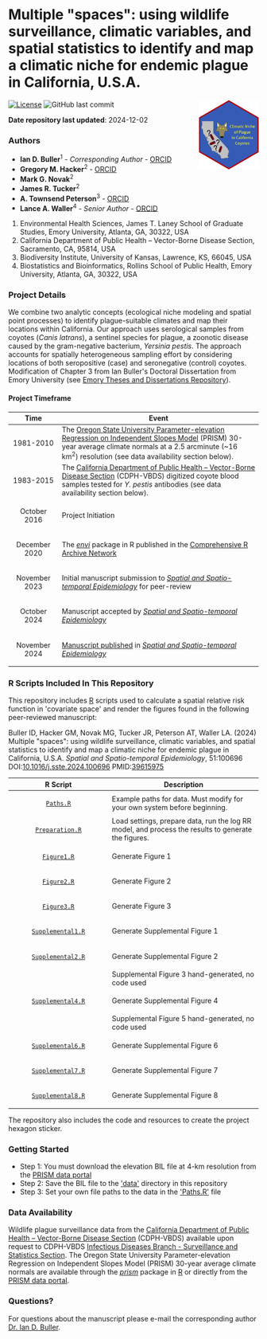 # Multiple "spaces": using wildlife surveillance, climatic variables, and spatial statistics to identify and map a climatic niche for endemic plague in California, U.S.A.
<img src='hex/hex.png' width='120' align='right' />

[![License](https://img.shields.io/badge/License-Apache_2.0-blue.svg)](https://opensource.org/license/apache-2-0)
![GitHub last commit](https://img.shields.io/github/last-commit/idblr/Plague_Coyote_Climate)

**Date repository last updated**: 2024-12-02

### Authors

* **Ian D. Buller**<sup>1</sup> - *Corresponding Author* - [ORCID](https://orcid.org/0000-0001-9477-8582)
* **Gregory M. Hacker**<sup>2</sup> - [ORCID](https://orcid.org/0000-0001-8925-643X)
* **Mark G. Novak**<sup>2</sup>
* **James R. Tucker**<sup>2</sup>
* **A. Townsend Peterson**<sup>3</sup> - [ORCID](https://orcid.org/0000-0003-0243-2379)
* **Lance A. Waller**<sup>4</sup> - *Senior Author* - [ORCID](https://orcid.org/0000-0001-5002-8886)

1.	Environmental Health Sciences, James T. Laney School of Graduate Studies, Emory University, Atlanta, GA, 30322, USA
2.  California Department of Public Health – Vector-Borne Disease Section, Sacramento, CA, 95814, USA
3.  Biodiversity Institute, University of Kansas, Lawrence, KS, 66045, USA
4.  Biostatistics and Bioinformatics, Rollins School of Public Health, Emory University, Atlanta, GA, 30322, USA

### Project Details

We combine two analytic concepts (ecological niche modeling and spatial point processes) to identify plague-suitable climates and map their locations within California. Our approach uses serological samples from coyotes (*Canis latrans*), a sentinel species for plague, a zoonotic disease caused by the gram-negative bacterium, *Yersinia pestis*. The approach accounts for spatially heterogeneous sampling effort by considering locations of both seropositive (case) and seronegative (control) coyotes. Modification of Chapter 3 from Ian Buller's Doctoral Dissertation from Emory University (see [Emory Theses and Dissertations Repository](https://etd.library.emory.edu/concern/etds/kh04dq776?locale=en)).

#### Project Timeframe

<table>
<colgroup>
<col width='20%' />
<col width='80%' />
</colgroup>
<thead>
<tr class='header'>
<th>Time</th>
<th>Event</th>
</tr>
</thead>
<tbody>
<tr>
<td><p align='center'>1981-2010</p></td>
<td>The <a href='http://prism.oregonstate.edu/'>Oregon State University Parameter-elevation Regression on Independent Slopes Model</a> (PRISM) 30-year average climate normals at a 2.5 arcminute (~16 km<sup>2</sup>) resolution (see data availability section below).</td>
</tr>
<tr>
<td><p align='center'>1983-2015</p></td>
<td>The <a href='https://www.cdph.ca.gov/Programs/CID/DCDC/Pages/VBDS.aspx'>California Department of Public Health – Vector-Borne Disease Section</a> (CDPH-VBDS) digitized coyote blood samples tested for <i>Y. pestis</i> antibodies (see data availability section below).</td>
</tr>
<tr>
<td><p align='center'>October 2016</p></td>
<td>Project Initiation</td>
</tr>
<tr>
<td><p align='center'>December 2020</p></td>
<td>The <a href='https://cran.r-project.org/package=envi'><i>envi</i></a> package in R published in the <a href='https://cran.r-project.org'>Comprehensive R Archive Network</a></td>
</tr>
<tr>
<td><p align='center'>November 2023</p></td>
<td>Initial manuscript submission to <a href='https://www.sciencedirect.com/journal/spatial-and-spatio-temporal-epidemiology'><i>Spatial and Spatio-temporal Epidemiology</i></a> for peer-review</td>
</tr>
<tr>
<td><p align='center'>October 2024</p></td>
<td>Manuscript accepted by <a href='https://www.sciencedirect.com/journal/spatial-and-spatio-temporal-epidemiology'><i>Spatial and Spatio-temporal Epidemiology</i></a></td>
</tr>
<tr>
<td><p align='center'>November 2024</p></td>
<td><a href='https://doi.org/10.1016/j.sste.2024.100696'>Manuscript published</a> in <a href='https://www.sciencedirect.com/journal/spatial-and-spatio-temporal-epidemiology'><i>Spatial and Spatio-temporal Epidemiology</i></a></td>
</tr>
</tbody>
</table>

### R Scripts Included In This Repository

This repository includes [R](https://cran.r-project.org) scripts used to calculate a spatial relative risk function in  'covariate space' and render the figures found in the following peer-reviewed manuscript:

Buller ID, Hacker GM, Novak MG, Tucker JR, Peterson AT, Waller LA. (2024) Multiple "spaces": using wildlife surveillance, climatic variables, and spatial statistics to identify and map a climatic niche for endemic plague in California, U.S.A. *Spatial and Spatio-temporal Epidemiology*, 51:100696 DOI:[10.1016/j.sste.2024.100696](https://doi.org/10.1016/j.sste.2024.100696) PMID:[39615975](https://pubmed.ncbi.nlm.nih.gov/39615975/)

<table>
<colgroup>
<col width='40%' />
<col width='60%' />
</colgroup>
<thead>
<tr class='header'>
<th>R Script</th>
<th>Description</th>
</tr>
</thead>
<tbody>
<td><p align='center'><a href='code/Paths.R'><code>Paths.R</code></a></p></td>
<td>Example paths for data. Must modify for your own system before beginning.</td>
</tr>
<tr>
<td><p align='center'><a href='code/Preparation.R'><code>Preparation.R</code></a></p></td>
<td>Load settings, prepare data, run the log RR model, and process the results to generate the figures.</td>
</tr>
<tr>
<td><p align='center'><a href='code/Figure1.R'><code>Figure1.R</code></a></p></td>
<td>Generate Figure 1</td>
</tr>
<tr>
<td><p align='center'><a href='code/Figure2.R'><code>Figure2.R</code></a></p></td>
<td>Generate Figure 2</td>
</tr>
<tr>
<td><p align='center'><a href='code/Figure3.R'><code>Figure3.R</code></a></p></td>
<td>Generate Figure 3</td>
</tr>
<tr>
<td><p align='center'><a href='code/Supplemental1.R'><code>Supplemental1.R</code></a></p></td>
<td>Generate Supplemental Figure 1</td>
</tr>
<tr>
<td><p align='center'><a href='code/Supplemental2.R'><code>Supplemental2.R</code></a></p></td>
<td>Generate Supplemental Figure 2</td>
</tr>
<tr>
<td></td>
<td>Supplemental Figure 3 hand-generated, no code used</td>
</tr>
<tr>
<td><p align='center'><a href='code/Supplemental4.R'><code>Supplemental4.R</code></a></p></td>
<td>Generate Supplemental Figure 4</td>
</tr>
<tr>
<td></td>
<td>Supplemental Figure 5 hand-generated, no code used</td>
</tr>
<td><p align='center'><a href='code/Supplemental6.R'><code>Supplemental6.R</code></a></p></td>
<td>Generate Supplemental Figure 6</td>
</tr>
<tr>
<td><p align='center'><a href='code/Supplemental7.R'><code>Supplemental7.R</code></a></p></td>
<td>Generate Supplemental Figure 7</td>
</tr>
<tr>
<td><p align='center'><a href='code/Supplemental8.R'><code>Supplemental8.R</code></a></p></td>
<td>Generate Supplemental Figure 8</td>
</tr>
</tbody>
</table>

The repository also includes the code and resources to create the project hexagon sticker.

### Getting Started

* Step 1: You must download the elevation BIL file at 4-km resolution from the [PRISM data portal](https://www.prism.oregonstate.edu/normals/)
* Step 2: Save the BIL file to the ['data'](data) directory in this repository
* Step 3: Set your own file paths to the data in the ['Paths.R'](code/Paths.R) file

### Data Availability

Wildlife plague surveillance data from the [California Department of Public Health – Vector-Borne Disease Section](https://www.cdph.ca.gov/Programs/CID/DCDC/Pages/VBDS.aspx) (CDPH-VBDS) available upon request to CDPH-VBDS [Infectious Diseases Branch - Surveillance and Statistics Section](https://www.cdph.ca.gov/Programs/CID/DCDC/Pages/SSS.aspx). The Oregon State University Parameter-elevation Regression on Independent Slopes Model (PRISM) 30-year average climate normals are available through the [*prism*](https://cran.r-project.org/package=prism) package in [R](https://cran.r-project.org) or directly from the [PRISM data portal](http://prism.oregonstate.edu/).

### Questions?

For questions about the manuscript please e-mail the corresponding author [Dr. Ian D. Buller](mailto:ian.buller@alumni.emory.edu).

